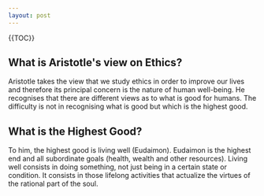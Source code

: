 ```yaml
---
layout: post
---
```

{{TOC}}

## What is Aristotle's view on Ethics?

Aristotle takes the view that we study ethics in order to improve our lives and therefore its principal concern is the nature of human well-being. He recognises that there are different views as to what is good for humans. The difficulty is not in recognising what is good but which is the highest good. 

## What is the Highest Good?

To him, the highest good is living well (Eudaimon). Eudaimon is the highest end and all subordinate goals (health, wealth and other resources). Living well consists in doing something, not just being in a certain state or condition. It consists in those lifelong activities that actualize the virtues of the rational part of the soul.


